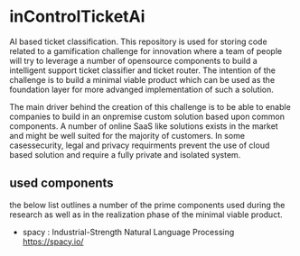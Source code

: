 # inControlTicketAi
AI based ticket classification. This repository is used for storing code related to a gamification challenge for innovation where a team of people will try to leverage a number of opensource components to build a intelligent support ticket classifier and ticket router. The intention of the challenge is to build a minimal viable product which can be used as the foundation layer for more advanged implementation of such a solution.

The main driver behind the creation of this challenge is to be able to enable companies to build in an onpremise custom solution based upon common components. A number of online SaaS like solutions exists in the market and might be well suited for the majority of customers. In some casessecurity, legal and privacy requirments prevent the use of cloud based solution and require a fully private and isolated system. 

## used components
the below list outlines a number of the prime components used during the research as well as in the realization phase of the minimal viable product.
- spacy : Industrial-Strength Natural Language Processing https://spacy.io/
